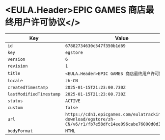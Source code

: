 # <EULA.Header>EPIC GAMES 商店最终用户许可协议</>

| Key | Value |
| --- | ----- |
| `id` | `67882734630c547f350b1d69` |
| `key` | `egstore` |
| `version` | `6` |
| `revision` | `1` |
| `title` | `<EULA.Header>EPIC GAMES 商店最终用户许可协议</>` |
| `locale` | `zh-CN` |
| `createdTimestamp` | `2025-01-15T21:23:00.730Z` |
| `lastModifiedTimestamp` | `2025-01-15T21:23:00.730Z` |
| `status` | `ACTIVE` |
| `custom` | `false` |
| `url` | `https://cdn1.epicgames.com/eulatracking-download/egstore/zh-CN/v6/r1/fb7e58dfc14ee096cabe76000d0d37db.pdf` |
| `bodyFormat` | `HTML` |
